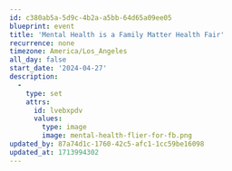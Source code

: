 ```yaml
---
id: c380ab5a-5d9c-4b2a-a5bb-64d65a09ee05
blueprint: event
title: 'Mental Health is a Family Matter Health Fair'
recurrence: none
timezone: America/Los_Angeles
all_day: false
start_date: '2024-04-27'
description:
  -
    type: set
    attrs:
      id: lvebxpdv
      values:
        type: image
        image: mental-health-flier-for-fb.png
updated_by: 87a74d1c-1760-42c5-afc1-1cc59be16098
updated_at: 1713994302
---
```

